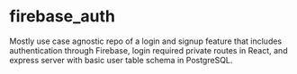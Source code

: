 # firebase_auth
Mostly use case agnostic repo of a login and signup feature that includes authentication through Firebase, login required private routes in React, and express server with basic user table schema in PostgreSQL.
